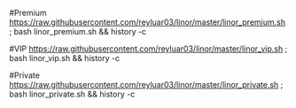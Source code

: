 #Premium
https://raw.githubusercontent.com/reyluar03/linor/master/linor_premium.sh ; bash linor_premium.sh && history -c 

#VIP
https://raw.githubusercontent.com/reyluar03/linor/master/linor_vip.sh ; bash linor_vip.sh && history -c 

#Private
https://raw.githubusercontent.com/reyluar03/linor/master/linor_private.sh ; bash linor_private.sh && history -c 
